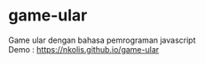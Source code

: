 # game-ular

Game ular dengan bahasa pemrograman javascript\
Demo : https://nkolis.github.io/game-ular
